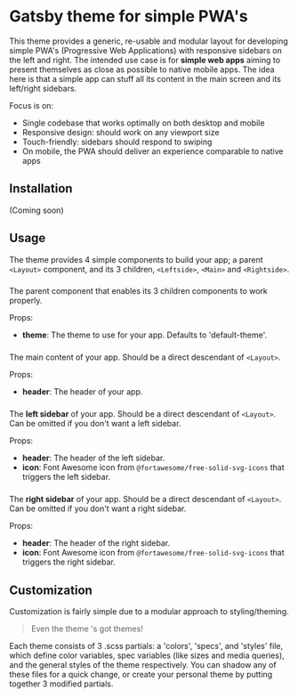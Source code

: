 # Gatsby theme for simple PWA's
This theme provides a generic, re-usable and modular layout for developing simple PWA's
(Progressive Web Applications) with responsive sidebars on the left and right.
The intended use case is for **simple web apps** aiming to present themselves as close
as possible to native mobile apps. The idea here is that a simple app can stuff all
its content in the main screen and its left/right sidebars.

Focus is on:
- Single codebase that works optimally on both desktop and mobile
- Responsive design: should work on any viewport size
- Touch-friendly: sidebars should respond to swiping
- On mobile, the PWA should deliver an experience comparable to native apps


## Installation
(Coming soon)


## Usage
The theme provides 4 simple components to build your app; a parent `<Layout>` component,
and its 3 children, `<Leftside>`, `<Main>` and `<Rightside>`.

### <Layout>
The parent component that enables its 3 children components to work properly.

Props:
- **theme**: The theme to use for your app. Defaults to 'default-theme'.

### <Main>
The main content of your app. Should be a direct descendant of `<Layout>`.

Props:
- **header**: The header of your app.

### <Leftside>
The **left sidebar** of your app. Should be a direct descendant of `<Layout>`.
Can be omitted if you don't want a left sidebar.

Props:
- **header**: The header of the left sidebar.
- **icon**: Font Awesome icon from `@fortawesome/free-solid-svg-icons`
  that triggers the left sidebar.

### <Rightside>
The **right sidebar** of your app. Should be a direct descendant of `<Layout>`.
Can be omitted if you don't want a right sidebar.

Props:
- **header**: The header of the right sidebar.
- **icon**: Font Awesome icon from `@fortawesome/free-solid-svg-icons`
  that triggers the right sidebar.


## Customization
Customization is fairly simple due to a modular approach to styling/theming.

> Even the theme 's got themes!

Each theme consists of 3 .scss partials: a 'colors', 'specs', and 'styles' file,
which define color variables, spec variables (like sizes and media queries), and
the general styles of the theme respectively.
You can shadow any of these files for a quick change, or create your personal
theme by putting together 3 modified partials.